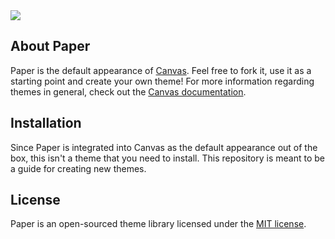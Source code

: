 <img src="https://raw.githubusercontent.com/cnvs/assets/master/paper.png">

## About Paper

Paper is the default appearance of [Canvas](https://github.com/cnvs/canvas). Feel free to fork it, use it as a starting point and create your own theme! For more information regarding themes in general, check out the [Canvas documentation](https://cnvs.readme.io/docs/theme-overview).

## Installation

Since Paper is integrated into Canvas as the default appearance out of the box, this isn't a theme that you need to install. This repository is meant to be a guide for creating new themes.

## License

Paper is an open-sourced theme library licensed under the [MIT license](https://opensource.org/licenses/MIT).
